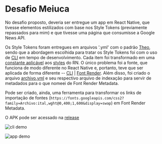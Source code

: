 # Desafio Meiuca

No desafio proposto, deveria ser entregue um app em React Native, que tivesse elementos estilizados com base nos Style Tokens (previamente repassados para mim) e que tivesse uma página que consumisse a Google News API.

Os Style Tokens foram entregues em arquivos '.yml' com o padrão [Theo](https://github.com/salesforce-ux/theo), sendo que a abordagem escolhida para tratar os Style Tokens foi com o uso de [CLI](https://github.com/levi-pires/meiuca/blob/main/theo-handler.js#L67) em tempo de desenvolvimento. Cada item foi transformado em uma [constante aplicável](https://github.com/levi-pires/meiuca/blob/main/src/tokens/index.ts) aos [styles](https://github.com/levi-pires/meiuca/blob/main/src/styles) do RN. O único problema foi a fonte, que funciona de modo diferente no React Native e, portanto, teve que ser aplicada de forma diferente -- [CLI](https://github.com/levi-pires/meiuca/blob/main/theo-handler.js#L87) | [Font Render](https://github.com/levi-pires/meiuca/blob/main/src/fonts/index.ts). Além disso, foi criado o arquivo [archivo.yml](https://github.com/levi-pires/meiuca/blob/main/tokens/fonts/archivo.yml) e seu respectivo arquivo de indexação para servir de metadados para o que nomeei de Font Render Metadata.

Pode ser criado, ainda, uma ferramenta para transformar os links de importação de fontes (`https://fonts.googleapis.com/css2?family=Archivo:ital,wght@0,400;1,600&display=swap`) em Font Render Metadata.

O APK pode ser acessado na [release](https://github.com/levi-pires/meiuca/releases/tag/android-v1.1)

![cli demo](https://raw.githubusercontent.com/levi-pires/main/demo/cli.gif)

![app demo](https://raw.githubusercontent.com/levi-pires/main/demo/app.gif)
